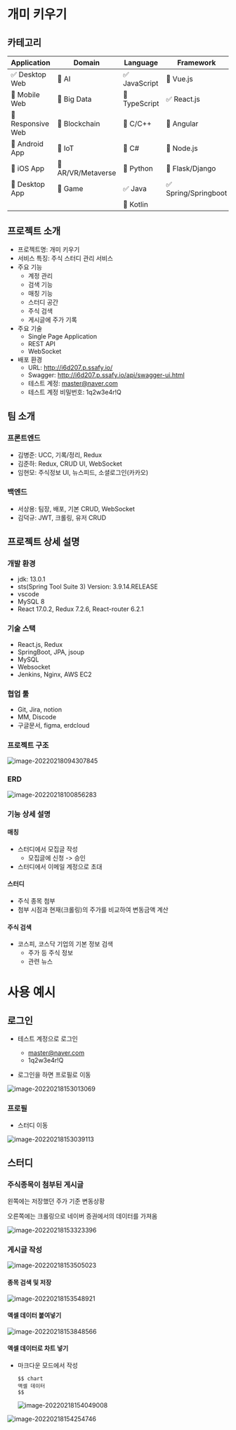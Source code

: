 # 개미 키우기

<!-- 필수 항목 -->

## 카테고리

| Application | Domain | Language | Framework |
| ---- | ---- | ---- | ---- |
| :white_check_mark: Desktop Web | :black_square_button: AI | :white_check_mark: JavaScript | :black_square_button: Vue.js |
| :black_square_button: Mobile Web | :black_square_button: Big Data | :black_square_button: TypeScript | :white_check_mark: React.js |
| :black_square_button: Responsive Web | :black_square_button: Blockchain | :black_square_button: C/C++ | :black_square_button: Angular |
| :black_square_button: Android App | :black_square_button: IoT | :black_square_button: C# | :black_square_button: Node.js |
| :black_square_button: iOS App | :black_square_button: AR/VR/Metaverse | :black_square_button: Python | :black_square_button: Flask/Django |
| :black_square_button: Desktop App | :black_square_button: Game | :white_check_mark: Java | :white_check_mark: Spring/Springboot |
| | | :black_square_button: Kotlin | |

<!-- 필수 항목 -->

## 프로젝트 소개

* 프로젝트명: 개미 키우기
* 서비스 특징: 주식 스터디 관리 서비스
* 주요 기능
  - 계정 관리
  - 검색 기능
  - 매칭 기능
  - 스터디 공간
  - 주식 검색
  - 게시글에 주가 기록
* 주요 기술
  - Single Page Application
  - REST API
  - WebSocket
* 배포 환경
  - URL: http://i6d207.p.ssafy.io/ 
  - Swagger: http://i6d207.p.ssafy.io/api/swagger-ui.html
  - 테스트 계정: master@naver.com
  - 테스트 계정 비밀번호: 1q2w3e4r!Q

<!-- 자유 양식 -->

## 팀 소개

### 프론트엔드

* 김병준: UCC, 기록/정리, Redux
* 김준하: Redux, CRUD UI, WebSocket
* 임현모: 주식정보 UI, 뉴스피드, 소셜로그인(카카오)

### 백엔드

* 서상용: 팀장, 배포, 기본 CRUD, WebSocket
* 김덕규: JWT, 크롤링, 유저 CRUD

<!-- 자유 양식 -->

## 프로젝트 상세 설명

### 개발 환경

- jdk: 13.0.1
- sts(Spring Tool Suite 3) Version: 3.9.14.RELEASE
- vscode
- MySQL 8
- React 17.0.2, Redux 7.2.6, React-router 6.2.1

### 기술 스택

- React.js, Redux
- SpringBoot, JPA, jsoup
- MySQL
- Websocket
- Jenkins, Nginx, AWS EC2

### 협업 툴

- Git, Jira, notion
- MM, Discode
- 구글문서, figma, erdcloud



### 프로젝트 구조

![image-20220218094307845](README.assets/image-20220218094307845.png)

### ERD

![image-20220218100856283](README.assets/image-20220218100856283.png)



### 기능 상세 설명

#### 매칭

- 스터디에서 모집글 작성
  - 모집글에 신청 -> 승인
- 스터디에서 이메일 계정으로 초대

#### 스터디

- 주식 종목 첨부
- 첨부 시점과 현재(크롤링)의 주가를 비교하여 변동금액 계산

#### 주식 검색

- 코스피, 코스닥 기업의 기본 정보 검색
  - 주가 등 주식 정보
  - 관련 뉴스



# 사용 예시



## 로그인

- 테스트 계정으로 로그인
  - master@naver.com
  - 1q2w3e4r!Q

- 로그인을 하면 프로필로 이동

![image-20220218153013069](README.assets/image-20220218153013069.png)

### 프로필

- 스터디 이동

![image-20220218153039113](README.assets/image-20220218153039113.png)





## 스터디

### 주식종목이 첨부된 게시글

왼쪽에는 저장했던 주가 기준 변동상황

오른쪽에는 크롤링으로 네이버 증권에서의 데이터를 가져옴

![image-20220218153323396](README.assets/image-20220218153323396.png)

### 게시글 작성

![image-20220218153505023](README.assets/image-20220218153505023.png)

#### 종목 검색 및 저장

![image-20220218153548921](README.assets/image-20220218153548921.png)

#### 액셀 데이터 붙여넣기

![image-20220218153848566](README.assets/image-20220218153848566.png)

#### 액셀 데이터로 차트 넣기

- 마크다운 모드에서 작성

  ```
  $$ chart
  액셀 데이터
  $$
  ```

  ![image-20220218154049008](README.assets/image-20220218154049008.png)

![image-20220218154254746](README.assets/image-20220218154254746.png)

